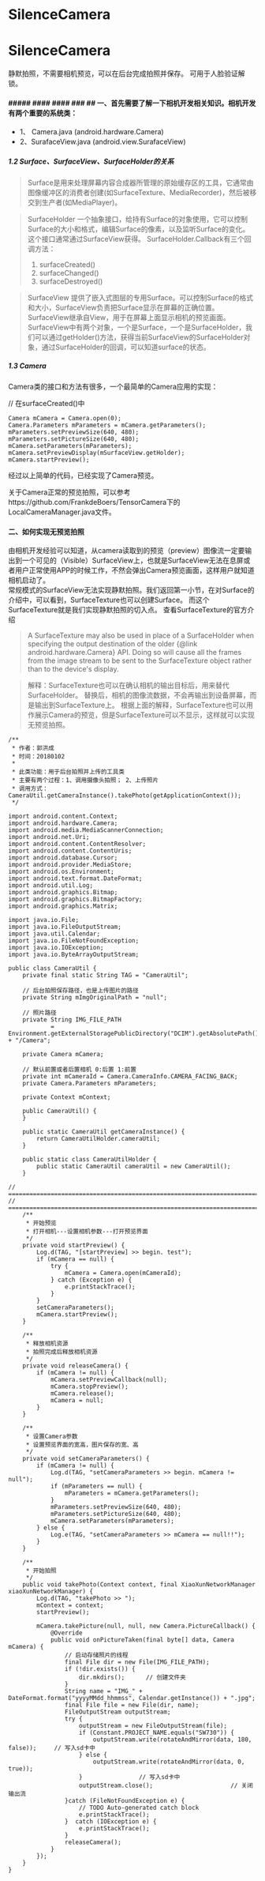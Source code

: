 ﻿# SilenceCamera
# SilenceCamera
静默拍照，不需要相机预览，可以在后台完成拍照并保存。  可用于人脸验证解锁。

#### ##### #### #### ### ## **一、首先需要了解一下相机开发相关知识。相机开发有两个重要的系统类**：
- 1、	Camera.java  (android.hardware.Camera)
- 2、SurafaceView.java (android.view.SurafaceView)



##### 1.2 Surface、SurfaceView、SurfaceHolder的关系

 
> Surface是用来处理屏幕内容合成器所管理的原始缓存区的工具，它通常由图像缓冲区的消费者创建(如SurfaceTexture、MediaRecorder)，然后被移交到生产者(如MediaPlayer)。

> SurfaceHolder 一个抽象接口，给持有Surface的对象使用，它可以控制Surface的大小和格式，编辑Surface的像素，以及监听Surface的变化。 这个接口通常通过SurfaceView获得。
> SurfaceHolder.Callback有三个回调方法：
> 1. surfaceCreated()
> 1. surfaceChanged()
> 1. surfaceDestroyed()

> SurfaceView 提供了嵌入式图层的专用Surface。可以控制Surface的格式和大小，SurfaceView负责把Surface显示在屏幕的正确位置。
> SurfaceView继承自View，用于在屏幕上面显示相机的预览画面。
> SurfaceView中有两个对象，一个是Surface，一个是SurfaceHolder，我们可以通过getHolder()方法，获得当前SurfaceView的SurfaceHolder对象，通过SurfaceHolder的回调，可以知道surface的状态。

##### 1.3 Camera
Camera类的接口和方法有很多，一个最简单的Camera应用的实现：

// 在surfaceCreated()中

```
Camera mCamera = Camera.open(0);
Camera.Parameters mParameters = mCamera.getParameters();
mParameters.setPreviewSize(640, 480);
mParameters.setPictureSize(640, 480);
mCamera.setParameters(mParameters);
mCamera.setPreviewDisplay(mSurfaceView.getHolder);
mCamera.startPreview();
```


经过以上简单的代码，已经实现了Camera预览。

关于Camera正常的预览拍照，可以参考https://github.com/FrankdeBoers/TensorCamera下的LocalCameraManager.java文件。

#### 二、如何实现无预览拍照
由相机开发经验可以知道，从camera读取到的预览（preview）图像流一定要输出到一个可见的（Visible）SurfaceView上，也就是SurfaceView无法在息屏或者用户正常使用APP的时候工作，不然会弹出Camera预览画面，这样用户就知道相机启动了。  
常规模式的SurfaceView无法实现静默拍照。我们返回第一小节，在对Surface的介绍中，可以看到，SurfaceTexture也可以创建Surface。  而这个SurfaceTexture就是我们实现静默拍照的切入点。
查看SurfaceTexture的官方介绍
> A SurfaceTexture may also be used in place of a SurfaceHolder when specifying the output destination of the older {@link android.hardware.Camera} API. Doing so will cause all the frames from the image stream to be sent to the SurfaceTexture object rather than to the device's display.

> 解释：SurfaceTexture也可以在确认相机的输出目标后，用来替代SurfaceHolder。 替换后，相机的图像流数据，不会再输出到设备屏幕，而是输出到SurfaceTexture上。
根据上面的解释，SurfaceTexture也可以用作展示Camera的预览，但是SurfaceTexture可以不显示，这样就可以实现无预览拍照。


```
/**
 * 作者：郭洪成
 * 时间：20180102
 * 
 * 此类功能：用于后台拍照并上传的工具类
 * 主要有两个过程：1、调用摄像头拍照； 2、上传照片
 * 调用方式：CameraUtil.getCameraInstance().takePhoto(getApplicationContext());
 */

import android.content.Context;
import android.hardware.Camera;
import android.media.MediaScannerConnection;
import android.net.Uri;
import android.content.ContentResolver;
import android.content.ContentUris;
import android.database.Cursor;
import android.provider.MediaStore;
import android.os.Environment;
import android.text.format.DateFormat;
import android.util.Log;
import android.graphics.Bitmap;
import android.graphics.BitmapFactory;
import android.graphics.Matrix;

import java.io.File;
import java.io.FileOutputStream;
import java.util.Calendar;
import java.io.FileNotFoundException;
import java.io.IOException;
import java.io.ByteArrayOutputStream;

public class CameraUtil {
    private final static String TAG = "CameraUtil";

    // 后台拍照保存路径，也是上传图片的路径
    private String mImgOriginalPath = "null";

    // 照片路径
    private String IMG_FILE_PATH
            = Environment.getExternalStoragePublicDirectory("DCIM").getAbsolutePath() + "/Camera";

    private Camera mCamera;

    // 默认前置或者后置相机 0:后置 1:前置
    private int mCameraId = Camera.CameraInfo.CAMERA_FACING_BACK;
    private Camera.Parameters mParameters;

    private Context mContext;

    public CameraUtil() {
    }

    public static CameraUtil getCameraInstance() {
        return CameraUtilHolder.cameraUtil;
    }

    public static class CameraUtilHolder {
        public static CameraUtil cameraUtil = new CameraUtil();
    }

// =======================================================================
// =======================================================================
    /**
     * 开始预览
     * 打开相机---设置相机参数---打开预览界面
     */
    private void startPreview() {
        Log.d(TAG, "[startPreview] >> begin. test");
        if (mCamera == null) {
            try {
                mCamera = Camera.open(mCameraId);
            } catch (Exception e) {
                e.printStackTrace();
            }
        }
        setCameraParameters();
        mCamera.startPreview();
    }

    /**
     * 释放相机资源
     * 拍照完成后释放相机资源
     */
    private void releaseCamera() {
        if (mCamera != null) {
            mCamera.setPreviewCallback(null);
            mCamera.stopPreview();
            mCamera.release();
            mCamera = null;
        }
    }

    /**
     * 设置Camera参数
     * 设置预览界面的宽高，图片保存的宽、高
     */
    private void setCameraParameters() {
        if (mCamera != null) {
            Log.d(TAG, "setCameraParameters >> begin. mCamera != null");
            if (mParameters == null) {
                mParameters = mCamera.getParameters();
            }           
            mParameters.setPreviewSize(640, 480);
            mParameters.setPictureSize(640, 480);                       
            mCamera.setParameters(mParameters);
        } else {
            Log.e(TAG, "setCameraParameters >> mCamera == null!!");
        }
    }

    /**
     * 开始拍照
     */
    public void takePhoto(Context context, final XiaoXunNetworkManager xiaoXunNetworkManager) {
        Log.d(TAG, "takePhoto >> ");
        mContext = context;
        startPreview();

        mCamera.takePicture(null, null, new Camera.PictureCallback() {
            @Override
            public void onPictureTaken(final byte[] data, Camera mCamera) {
                // 启动存储照片的线程
                final File dir = new File(IMG_FILE_PATH);
                if (!dir.exists()) {
                    dir.mkdirs();      // 创建文件夹
                }
                String name = "IMG_" + DateFormat.format("yyyyMMdd_hhmmss", Calendar.getInstance()) + ".jpg";
                final File file = new File(dir, name);
                FileOutputStream outputStream;
                try {
                    outputStream = new FileOutputStream(file);
                    if (Constant.PROJECT_NAME.equals("SW730")) {
                        outputStream.write(rotateAndMirror(data, 180, false));     // 写入sd卡中
                    } else {
                        outputStream.write(rotateAndMirror(data, 0, true));
                    }                // 写入sd卡中
                    outputStream.close();                      // 关闭输出流
                }catch (FileNotFoundException e) {
                    // TODO Auto-generated catch block
                    e.printStackTrace();
                }  catch (IOException e) {
                    e.printStackTrace();
                }
                releaseCamera();
            }
        });
    }
}
```






